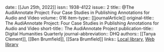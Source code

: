 date:: [[Jun 25th, 2022]]
issn:: 1938-4122
issue:: 2
title:: @The AudiAnnotate Project: Four Case Studies in Publishing Annotations for Audio and Video
volume:: 016
item-type:: [[journalArticle]]
original-title:: The AudiAnnotate Project: Four Case Studies in Publishing Annotations for Audio and Video
short-title:: The AudiAnnotate Project
publication-title:: Digital Humanities Quarterly
journal-abbreviation:: DHQ
authors:: [[Tanya Clement]], [[Ben Brumfield]], [[Sara Brumfield]]
links:: [Local library](zotero://select/groups/2386895/items/WEFMRRPP), [Web library](https://www.zotero.org/groups/2386895/items/WEFMRRPP)
